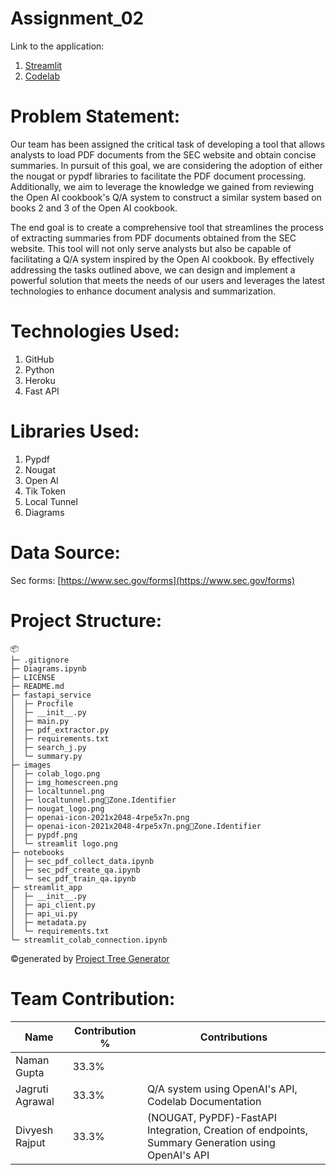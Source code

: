 # Assignment_02

Link to the application:

1. [Streamlit](https://apiuipy-3hhxvzfcbs9qornpewnjvd.streamlit.app/)
2. [Codelab](https://codelabs-preview.appspot.com/?file_id=)

# Problem Statement:

Our team has been assigned the critical task of developing a tool that allows analysts to load PDF documents from the SEC website and obtain concise summaries. In pursuit of this goal, we are considering the adoption of either the nougat or pypdf libraries to facilitate the PDF document processing. Additionally, we aim to leverage the knowledge we gained from reviewing the Open AI cookbook's Q/A system to construct a similar system based on books 2 and 3 of the Open AI cookbook.

The end goal is to create a comprehensive tool that streamlines the process of extracting summaries from PDF documents obtained from the SEC website. This tool will not only serve analysts but also be capable of facilitating a Q/A system inspired by the Open AI cookbook. By effectively addressing the tasks outlined above, we can design and implement a powerful solution that meets the needs of our users and leverages the latest technologies to enhance document analysis and summarization.

# Technologies Used:

1. GitHub
2. Python
3. Heroku
4. Fast API

# Libraries Used:

1. Pypdf
2. Nougat
3. Open AI
4. Tik Token
5. Local Tunnel
6. Diagrams

# Data Source:

Sec forms: [https://www.sec.gov/forms](https://www.sec.gov/forms)

# Project Structure:

```
📦 
├─ .gitignore
├─ Diagrams.ipynb
├─ LICENSE
├─ README.md
├─ fastapi_service
│  ├─ Procfile
│  ├─ __init__.py
│  ├─ main.py
│  ├─ pdf_extractor.py
│  ├─ requirements.txt
│  ├─ search_j.py
│  └─ summary.py
├─ images
│  ├─ colab_logo.png
│  ├─ img_homescreen.png
│  ├─ localtunnel.png
│  ├─ localtunnel.pngZone.Identifier
│  ├─ nougat_logo.png
│  ├─ openai-icon-2021x2048-4rpe5x7n.png
│  ├─ openai-icon-2021x2048-4rpe5x7n.pngZone.Identifier
│  ├─ pypdf.png
│  └─ streamlit logo.png
├─ notebooks
│  ├─ sec_pdf_collect_data.ipynb
│  ├─ sec_pdf_create_qa.ipynb
│  └─ sec_pdf_train_qa.ipynb
├─ streamlit_app
│  ├─ __init__.py
│  ├─ api_client.py
│  ├─ api_ui.py
│  ├─ metadata.py
│  └─ requirements.txt
└─ streamlit_colab_connection.ipynb
```
©generated by [Project Tree Generator](https://woochanleee.github.io/project-tree-generator)

# Team Contribution:

| Name            | Contribution % | Contributions |
|-----------------|----------------|---------------|
| Naman Gupta     |     33.3%      |              |
| Jagruti Agrawal |     33.3%      | Q/A system using OpenAI's API, Codelab Documentation              |
| Divyesh Rajput  |     33.3%      | (NOUGAT, PyPDF)-FastAPI Integration, Creation of endpoints, Summary Generation using OpenAI's API               |

